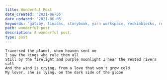 ```yaml
---
title: Wonderful Post
date_created: '2021-06-05'
date_updated: '2021-06-05'
keywords: 'gatsby, tinacms, storybook, yarn workspace, rockinblocks, rockin blocks'
path: wonderful-post
description: A wonderful post.
type: post
---
```


    Traversed the planet, when heaven sent me
    I saw the kings who rule them all
    Still by the firelight and purple moonlight I hear the rested rivers call
    And the wind is crying, from a love that won't grow cold
    My lover, she is lying, on the dark side of the globe
  